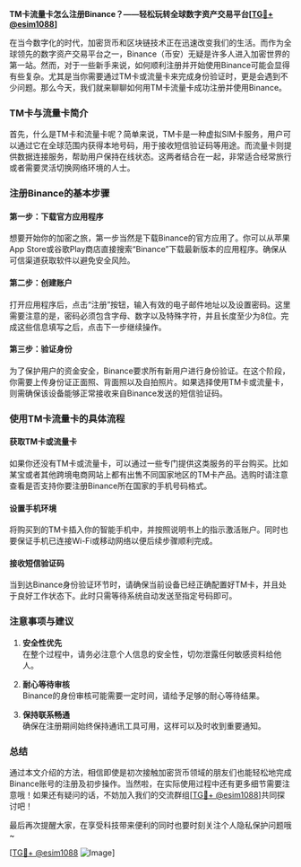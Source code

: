 **TM卡流量卡怎么注册Binance？——轻松玩转全球数字资产交易平台[[TG💪+ @esim1088](https://t.me/s/esim1088)]**

在当今数字化的时代，加密货币和区块链技术正在迅速改变我们的生活。而作为全球领先的数字资产交易平台之一，Binance（币安）无疑是许多人进入加密世界的第一站。然而，对于一些新手来说，如何顺利注册并开始使用Binance可能会显得有些复杂。尤其是当你需要通过TM卡或流量卡来完成身份验证时，更是会遇到不少问题。那么今天，我们就来聊聊如何用TM卡流量卡成功注册并使用Binance。

### TM卡与流量卡简介

首先，什么是TM卡和流量卡呢？简单来说，TM卡是一种虚拟SIM卡服务，用户可以通过它在全球范围内获得本地号码，用于接收短信验证码等用途。而流量卡则提供数据连接服务，帮助用户保持在线状态。这两者结合在一起，非常适合经常旅行或者需要灵活切换网络环境的人士。

### 注册Binance的基本步骤

#### 第一步：下载官方应用程序
想要开始你的加密之旅，第一步当然是下载Binance的官方应用了。你可以从苹果App Store或谷歌Play商店直接搜索“Binance”下载最新版本的应用程序。确保从可信渠道获取软件以避免安全风险。

#### 第二步：创建账户
打开应用程序后，点击“注册”按钮，输入有效的电子邮件地址以及设置密码。这里需要注意的是，密码必须包含字母、数字以及特殊字符，并且长度至少为8位。完成这些信息填写之后，点击下一步继续操作。

#### 第三步：验证身份
为了保护用户的资金安全，Binance要求所有新用户进行身份验证。在这个阶段，你需要上传身份证正面照、背面照以及自拍照片。如果选择使用TM卡或流量卡，则需确保该设备能够正常接收来自Binance发送的短信验证码。

### 使用TM卡流量卡的具体流程

#### 获取TM卡或流量卡
如果你还没有TM卡或流量卡，可以通过一些专门提供这类服务的平台购买。比如某宝或者其他跨境电商网站上都有出售不同国家地区的TM卡产品。选购时请注意查看是否支持你要注册Binance所在国家的手机号码格式。

#### 设置手机环境
将购买到的TM卡插入你的智能手机中，并按照说明书上的指示激活账户。同时也要保证手机已连接Wi-Fi或移动网络以便后续步骤顺利完成。

#### 接收短信验证码
当到达Binance身份验证环节时，请确保当前设备已经正确配置好TM卡，并且处于良好工作状态下。此时只需等待系统自动发送至指定号码即可。

### 注意事项与建议

1. **安全性优先**  
   在整个过程中，请务必注意个人信息的安全性，切勿泄露任何敏感资料给他人。
   
2. **耐心等待审核**  
   Binance的身份审核可能需要一定时间，请给予足够的耐心等待结果。

3. **保持联系畅通**  
   确保在注册期间始终保持通讯工具可用，这样可以及时收到重要通知。

### 总结

通过本文介绍的方法，相信即使是初次接触加密货币领域的朋友们也能轻松地完成Binance账号的注册及初步操作。当然啦，在实际使用过程中还有更多细节需要注意哦！如果还有疑问的话，不妨加入我们的交流群组[[TG💪+ @esim1088](https://t.me/s/esim1088)]共同探讨吧！

最后再次提醒大家，在享受科技带来便利的同时也要时刻关注个人隐私保护问题哦~ 

[[TG💪+ @esim1088](https://t.me/s/esim1088) ![Image](https://i.postimg.cc/4NQfJmqS/Snipaste-2025-05-13-00-14-12.png)]